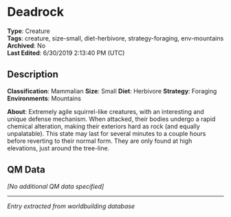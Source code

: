 # Deadrock

**Type**: Creature  
**Tags**: creature, size-small, diet-herbivore, strategy-foraging, env-mountains  
**Archived**: No  
**Last Edited**: 6/30/2019 2:13:40 PM (UTC)

## Description
**Classification**:
Mammalian
**Size**:
Small
**Diet**:
Herbivore
**Strategy**:
Foraging
**Environments**:
Mountains

**About**:
Extremely agile squirrel-like creatures, with an interesting and unique defense mechanism. When attacked, their bodies undergo a rapid chemical alteration, making their exteriors hard as rock (and equally unpalatable). This state may last for several minutes to a couple hours before reverting to their normal form. They are only found at high elevations, just around the tree-line.

## QM Data
*[No additional QM data specified]*

---
*Entry extracted from worldbuilding database*
